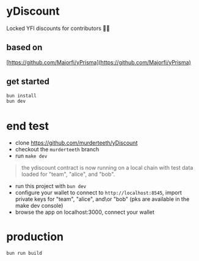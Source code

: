 # yDiscount
Locked YFI discounts for contributors 👷‍♂️

## based on
[https://github.com/Majorfi/yPrisma](https://github.com/Majorfi/yPrisma)

## get started
```sh
bun install
bun dev
```

# end test
- clone https://github.com/murderteeth/yDiscount
- checkout the `murderteeth` branch
- run `make dev`

> the ydiscount contract is now running on a local chain with test data loaded for "team", "alice", and "bob".

- run this project with `bun dev`
- configure your wallet to connect to `http://localhost:8545`, import private keys for "team", "alice", and\or "bob" (pks  are available in the make dev console)
- browse the app on localhost:3000, connect your wallet

# production
```sh
bun run build
```

